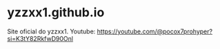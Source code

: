 # yzzxx1.github.io

Site oficial do yzzxx1.
Youtube:
https://youtube.com/@pocox7prohyper?si=K3tY82RkfwD90Onl
